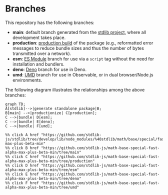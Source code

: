 <!--

@license Apache-2.0

Copyright (c) 2022 The Stdlib Authors.

Licensed under the Apache License, Version 2.0 (the "License");
you may not use this file except in compliance with the License.
You may obtain a copy of the License at

    http://www.apache.org/licenses/LICENSE-2.0

Unless required by applicable law or agreed to in writing, software
distributed under the License is distributed on an "AS IS" BASIS,
WITHOUT WARRANTIES OR CONDITIONS OF ANY KIND, either express or implied.
See the License for the specific language governing permissions and
limitations under the License.

-->

# Branches

This repository has the following branches:

-   **main**: default branch generated from the [stdlib project][stdlib-url], where all development takes place.
-   **production**: [production build][production-url] of the package (e.g., reformatted error messages to reduce bundle sizes and thus the number of bytes transmitted over a network).
-   **esm**: [ES Module][esm-url] branch for use via a `script` tag without the need for installation and bundlers.
-   **deno**: [Deno][deno-url] branch for use in Deno.
-   **umd**: [UMD][umd-url] branch for use in Observable, or in dual browser/Node.js environments.

The following diagram illustrates the relationships among the above branches:

```mermaid
graph TD;
A[stdlib]-->|generate standalone package|B;
B[main] -->|productionize| C[production];
C -->|bundle| D[esm];
C -->|bundle| E[deno];
C -->|bundle| F[umd];

%% click A href "https://github.com/stdlib-js/stdlib/tree/develop/lib/node_modules/%40stdlib/math/base/special/fast/alpha-max-plus-beta-min"
%% click B href "https://github.com/stdlib-js/math-base-special-fast-alpha-max-plus-beta-min/tree/main"
%% click C href "https://github.com/stdlib-js/math-base-special-fast-alpha-max-plus-beta-min/tree/production"
%% click D href "https://github.com/stdlib-js/math-base-special-fast-alpha-max-plus-beta-min/tree/esm"
%% click E href "https://github.com/stdlib-js/math-base-special-fast-alpha-max-plus-beta-min/tree/deno"
%% click F href "https://github.com/stdlib-js/math-base-special-fast-alpha-max-plus-beta-min/tree/umd"
```

[stdlib-url]: https://github.com/stdlib-js/stdlib/tree/develop/lib/node_modules/%40stdlib/math/base/special/fast/alpha-max-plus-beta-min
[production-url]: https://github.com/stdlib-js/math-base-special-fast-alpha-max-plus-beta-min/tree/production
[deno-url]: https://github.com/stdlib-js/math-base-special-fast-alpha-max-plus-beta-min/tree/deno
[umd-url]: https://github.com/stdlib-js/math-base-special-fast-alpha-max-plus-beta-min/tree/umd
[esm-url]: https://github.com/stdlib-js/math-base-special-fast-alpha-max-plus-beta-min/tree/esm